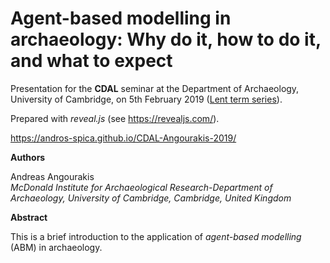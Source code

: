 # Agent-based modelling in archaeology: Why do it, how to do it, and what to expect

Presentation for the **CDAL** seminar at the Department of Archaeology, University of Cambridge, on 5th February 2019 ([Lent term series](https://github.com/Andros-Spica/CDAL-Angourakis-2019/lent-cdal.pdf)).

Prepared with *reveal.js* (see https://revealjs.com/).

https://andros-spica.github.io/CDAL-Angourakis-2019/

**Authors**  

Andreas Angourakis  
*McDonald Institute for Archaeological Research-Department of Archaeology, University of Cambridge, Cambridge, United Kingdom*

**Abstract**  

This is a brief introduction to the application of *agent-based modelling* (ABM) in archaeology. 

<!--First, it states the strong relationship between archaeology, other social sciences, and the development of the so-called *complexity science*. This framework have revolutionised social theory by bridging the gap between individual and society, agency and social structure. If understood as a social science, archaeology 


During the past half century, archaeology have been building strong bonds with other disciplines and can be considered today one of the strongests cases of of development of the so-called *complexity science*. ABM is deemed one of the best techniques to address complex systems, including the explicit representations of *distributed* and *multi-level* processes and temporal and spatial *variability*. ABM is both theoretically meaningful and compatible with the methodological constraints in archaeology. An agent-based model can be informed by a plethora of qualitative and quantitative data, as well as hypotheses, assumptions or other models. ABM is especially compatible with Geographical Information Systems (GIS). Together with other computer simulation techniques, ABM sets up a framework to study the past *experimentally*, *i.e.* a '*virtual laboratory*'. 
The process of applying ABM is summarised in seven activities: **definition** of research question and phenomenon, **design**, **implementation**, **verification**, **validation**, **documentation**, and **understanding**. These activities are explained using an example of 
These points are illustrated by the mention of several works developed during the last twenty years (aprox. 2000-2019).
-->